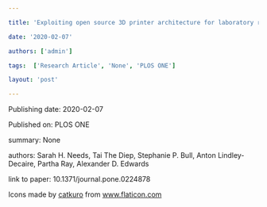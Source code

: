 ---
title: 'Exploiting open source 3D printer architecture for laboratory robotics to automate high-throughput time-lapse imaging for analytical microbiology'
date: '2020-02-07'
authors: ['admin']
tags:  ['Research Article', 'None', 'PLOS ONE']
layout: 'post'
---
Publishing date: 2020-02-07

Published on: PLOS ONE

summary: None

authors: Sarah H. Needs, Tai The Diep, Stephanie P. Bull, Anton Lindley-Decaire, Partha Ray, Alexander D. Edwards

link to paper: 10.1371/journal.pone.0224878

Icons made by <a href="https://www.flaticon.com/free-icon/bookshelves_3576884" title="catkuro">catkuro</a> from <a href="https://www.flaticon.com/" title="Flaticon"> www.flaticon.com</a>